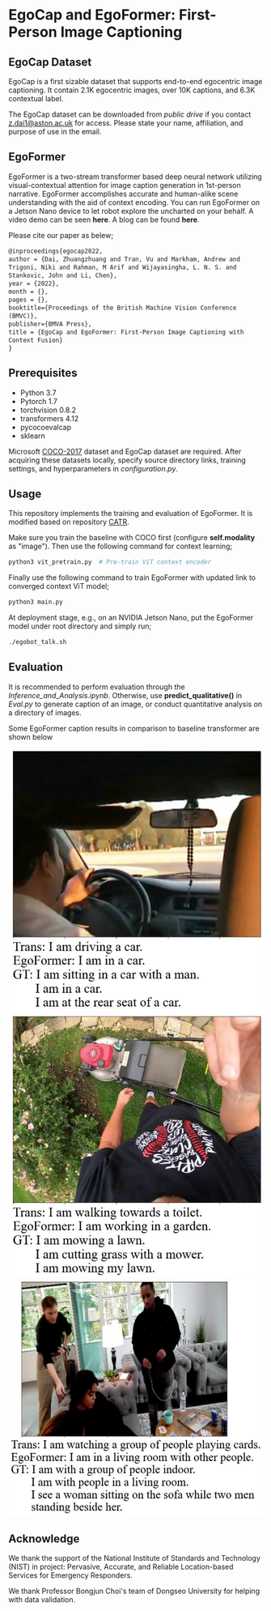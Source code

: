 EgoCap and EgoFormer: First-Person Image Captioning
========

## EgoCap Dataset ##

EgoCap is a first sizable dataset that supports end-to-end egocentric image captioning. It contain 2.1K egocentric images, over 10K captions, and 6.3K contextual
label.

The EgoCap dataset can be downloaded from *public drive* if you contact z.dai1@aston.ac.uk for access. Please state your name, affiliation, and purpose of use in the email.

## EgoFormer ##

EgoFormer is a two-stream transformer based deep neural network utilizing visual-contextual attention for image caption generation in 1st-person narrative. EgoFormer accomplishes accurate and human-alike scene understanding with the aid of context encoding. You can run EgoFormer on a Jetson Nano device to let robot explore the uncharted on your behalf. A video demo can be seen **here**. A blog can be found **here**.

Please cite our paper as belew;

```
@inproceedings{egocap2022,
author = {Dai, Zhuangzhuang and Tran, Vu and Markham, Andrew and Trigoni, Niki and Rahman, M Arif and Wijayasingha, L. N. S. and Stankovic, John and Li, Chen},
year = {2022},
month = {},
pages = {},
booktitle={Proceedings of the British Machine Vision Conference (BMVC)},
publisher={BMVA Press},
title = {EgoCap and EgoFormer: First-Person Image Captioning with Context Fusion}
}
```

## Prerequisites ##

* Python 3.7
* Pytorch 1.7
* torchvision 0.8.2
* transformers 4.12
* pycocoevalcap
* sklearn

Microsoft [COCO-2017](http://cocodataset.org/#download) dataset and EgoCap dataset are required. After acquiring these datasets locally, specify source directory links, training settings, and hyperparameters in *configuration.py*.

## Usage ##

This repository implements the training and evaluation of EgoFormer. It is modified based on repository [CATR](https://github.com/saahiluppal/catr).

Make sure you train the baseline with COCO first (configure **self.modality** as "image"). Then use the following command for context learning;

```python
python3 vit_pretrain.py  # Pre-train ViT context encoder
```

Finally use the following command to train EgoFormer with updated link to converged context ViT model;

```python
python3 main.py
```

At deployment stage, e.g., on an NVIDIA Jetson Nano, put the EgoFormer model under root directory and simply run;

```bash
./egobot_talk.sh
```

## Evaluation ##

It is recommended to perform evaluation through the *Inference_and_Analysis.ipynb*. Otherwise, use **predict_qualitative()** in *Eval.py* to generate caption of an image, or conduct quantitative analysis on a directory of images.

Some EgoFormer caption results in comparison to baseline transformer are shown below

<p align="center">
  <img src="Qualitative_samples/fjDvKHkmxs0_119_126.avi00001.jpg" />
  <img src="Qualitative_samples/0ebffd92-5fa8-4dd4-9349-b45b785d720e_small.jpg" />
  <img src="Qualitative_samples/0f4e630b-e834-4ff4-9418-ccfdbdc4ee37_small.jpg" />
</p>

## Acknowledge ##

We thank the support of the National Institute of Standards and Technology (NIST) in project: Pervasive, Accurate, and Reliable Location-based Services for Emergency Responders.

We thank Professor Bongjun Choi's team of Dongseo University for helping with data validation.
